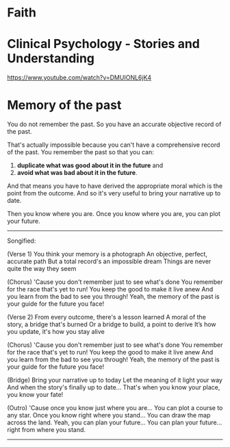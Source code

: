 # Faith

# Clinical Psychology - Stories and Understanding

https://www.youtube.com/watch?v=DMUIONL6jK4

# Memory of the past

You do not remember the past. 
So you have an accurate objective record of the past. 

That's actually impossible because you can't have a comprehensive record of the past. 
You remember the past so that you can:
1. **duplicate what was good about it in the future** and
2. **avoid what was bad about it in the future**. 

And that means you have to have derived the appropriate moral which is the point from the outcome.
And so it's very useful to bring your narrative up to date. 

Then you know where you are. 
Once you know where you are, you can plot your future.

---

Songified:

(Verse 1)
You think your memory is a photograph
An objective, perfect, accurate path
But a total record's an impossible dream
Things are never quite the way they seem

(Chorus)
'Cause you don't remember just to see what's done
You remember for the race that's yet to run!
You keep the good to make it live anew
And you learn from the bad to see you through!
Yeah, the memory of the past is your guide for the future you face!

(Verse 2)
From every outcome, there's a lesson learned
A moral of the story, a bridge that's burned
Or a bridge to build, a point to derive
It’s how you update, it's how you stay alive

(Chorus)
'Cause you don't remember just to see what's done
You remember for the race that's yet to run!
You keep the good to make it live anew
And you learn from the bad to see you through!
Yeah, the memory of the past is your guide for the future you face!

(Bridge)
Bring your narrative up to today
Let the meaning of it light your way
And when the story's finally up to date...
That's when you know your place, you know your fate!

(Outro)
'Cause once you know just where you are...
You can plot a course to any star.
Once you know right where you stand...
You can draw the map across the land.
Yeah, you can plan your future...
You can plan your future... right from where you stand.

---


